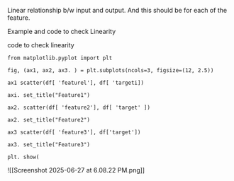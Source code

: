 Linear relationship b/w input and output. And this should be for each of the feature.

Example and code to check Linearity

code to check linearity
```
from matplotlib.pyplot import plt

fig, (ax1, ax2, ax3. ) = plt.subplots(ncols=3, figsize=(12, 2.5))

ax1 scatter(df[ 'featurel'], df[ 'targeti])

axi. set_title("Feature1")

ax2. scatter(df[ 'feature2'], df[ 'target' ])

ax2. set_title("Feature2")

ax3 scatter(df[ 'feature3'], df['target'])

ax3. set_title("Feature3")

plt. show(

```

![[Screenshot 2025-06-27 at 6.08.22 PM.png]]